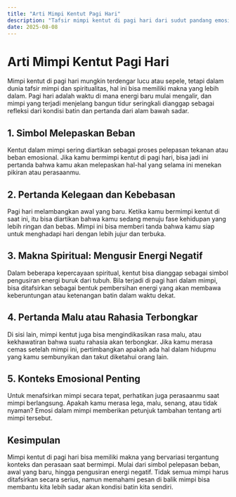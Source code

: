 ```yaml
---
title: "Arti Mimpi Kentut Pagi Hari"
description: "Tafsir mimpi kentut di pagi hari dari sudut pandang emosional dan spiritual."
date: 2025-08-08
---
```


# Arti Mimpi Kentut Pagi Hari

Mimpi kentut di pagi hari mungkin terdengar lucu atau sepele, tetapi dalam dunia tafsir mimpi dan spiritualitas, hal ini bisa memiliki makna yang lebih dalam. Pagi hari adalah waktu di mana energi baru mulai mengalir, dan mimpi yang terjadi menjelang bangun tidur seringkali dianggap sebagai refleksi dari kondisi batin dan pertanda dari alam bawah sadar.

## 1. Simbol Melepaskan Beban

Kentut dalam mimpi sering diartikan sebagai proses pelepasan tekanan atau beban emosional. Jika kamu bermimpi kentut di pagi hari, bisa jadi ini pertanda bahwa kamu akan melepaskan hal-hal yang selama ini menekan pikiran atau perasaanmu.

## 2. Pertanda Kelegaan dan Kebebasan

Pagi hari melambangkan awal yang baru. Ketika kamu bermimpi kentut di saat ini, itu bisa diartikan bahwa kamu sedang menuju fase kehidupan yang lebih ringan dan bebas. Mimpi ini bisa memberi tanda bahwa kamu siap untuk menghadapi hari dengan lebih jujur dan terbuka.

## 3. Makna Spiritual: Mengusir Energi Negatif

Dalam beberapa kepercayaan spiritual, kentut bisa dianggap sebagai simbol pengusiran energi buruk dari tubuh. Bila terjadi di pagi hari dalam mimpi, bisa ditafsirkan sebagai bentuk pembersihan energi yang akan membawa keberuntungan atau ketenangan batin dalam waktu dekat.

## 4. Pertanda Malu atau Rahasia Terbongkar

Di sisi lain, mimpi kentut juga bisa mengindikasikan rasa malu, atau kekhawatiran bahwa suatu rahasia akan terbongkar. Jika kamu merasa cemas setelah mimpi ini, pertimbangkan apakah ada hal dalam hidupmu yang kamu sembunyikan dan takut diketahui orang lain.

## 5. Konteks Emosional Penting

Untuk menafsirkan mimpi secara tepat, perhatikan juga perasaanmu saat mimpi berlangsung. Apakah kamu merasa lega, malu, senang, atau tidak nyaman? Emosi dalam mimpi memberikan petunjuk tambahan tentang arti mimpi tersebut.

## Kesimpulan

Mimpi kentut di pagi hari bisa memiliki makna yang bervariasi tergantung konteks dan perasaan saat bermimpi. Mulai dari simbol pelepasan beban, awal yang baru, hingga pengusiran energi negatif. Tidak semua mimpi harus ditafsirkan secara serius, namun memahami pesan di balik mimpi bisa membantu kita lebih sadar akan kondisi batin kita sendiri.
